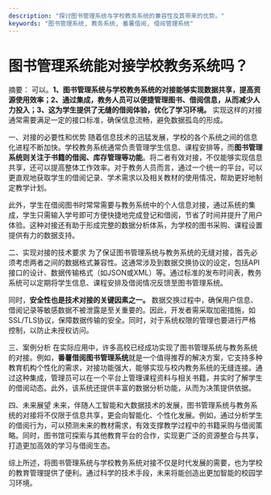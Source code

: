 ```yaml
---
description: "探讨图书管理系统与学校教务系统的兼容性及其带来的优势。"
keywords: "图书管理系统, 教务系统, 番薯借阅, 借阅管理系统"
---
```

# 图书管理系统能对接学校教务系统吗？

摘要： 
可以。**1、图书管理系统与学校教务系统的对接能够实现数据共享，提高资源使用效率；2、通过集成，教务人员可以便捷管理图书、借阅信息，从而减少人力投入；3、这为学生提供了无缝的借阅体验，优化了学习环境。** 实现这样的对接通常需要满足一定的接口标准，确保信息流畅，避免数据孤岛的形成。

一、对接的必要性和优势
随着信息技术的迅猛发展，学校的各个系统之间的信息化进程不断加快。学校教务系统通常负责管理学生信息、课程安排等，而**图书管理系统则关注于书籍的借阅、库存管理等功能**。将二者有效对接，不仅能够实现信息共享，还可以提高整体工作效率。对于教务人员而言，通过一个统一的平台，可以更直观地获取学生的借阅记录、学术需求以及相关教材的使用情况，帮助更好地制定教学计划。

此外，学生在借阅图书时常常需要与教务系统中的个人信息对接，通过系统的集成，学生只需输入学号即可方便快捷地完成登记和借阅，节省了时间并提升了用户体验。这种对接还有助于形成完整的数据分析体系，为学校的图书采购、课程设置提供有力的数据支持。

二、实现对接的技术要求
为了保证图书管理系统与教务系统的无缝对接，首先必须考虑两者之间的数据格式兼容性。这通常涉及到数据交换协议的设定，包括API接口的设计、数据传输格式（如JSON或XML）等。通过标准的发布时间表，教务系统可以定期将学生信息、课程安排及借阅情况反馈至图书管理系统。

同时，**安全性也是技术对接的关键因素之一。** 数据交换过程中，确保用户信息、借阅记录等敏感数据不被泄露是至关重要的。因此，开发者需采取加密措施，如SSL/TLS协议，保障数据传输的安全。同时，对于系统权限的管理也要进行严格控制，以防止未授权访问。

三、案例分析
在实际应用中，许多高校已经成功实现了图书管理系统与教务系统的对接。例如，**番薯借阅图书管理系统**就是一个值得推荐的解决方案，它支持多种教育机构个性化的需求，对接功能强大，能够实现与校内教务系统的无缝连接。通过这种集成，管理员可以在一个平台上管理课程资料与相关书籍，并实时了解学生的借阅动态。此外，该系统还提供丰富的数据分析功能，从而为决策提供依据。

四、未来展望
未来，伴随人工智能和大数据技术的发展，图书管理系统与教务系统的对接将不仅限于信息共享，更会向智能化、个性化发展。例如，通过分析学生的借阅行为，可以预测未来的教材需求，有效支撑教学过程中的书籍采购与借阅策略。同时，图书馆可探索与其他教育平台的合作，实现更广泛的资源整合与共享，打造更加高效的学习与借阅生态。

综上所述，将图书管理系统与学校教务系统对接不仅是时代发展的需要，也为学校的教育管理提供了便利。通过科学的技术手段，未来将能创造出更加智能的校园学习环境。
